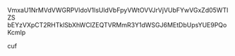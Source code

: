 VmxaU1NrMVdVWGRPVldoV1lsUldVbFpyVWtOVVJrVjVUbFYwVGxZd05WTlZS
bEYzVXpCT2RHTklSbXhWClZEQTVRMmR3Y1dWSGJ6MEtDbUpsYUE9PQoKcmlp

cuf